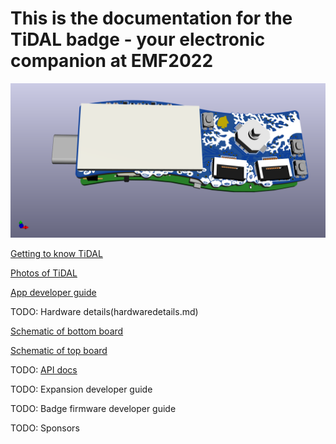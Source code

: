 # This is the documentation for the TiDAL badge - your electronic companion at EMF2022

![The TiDAL device](/images/tidal-edgeview.png)

[Getting to know TiDAL](boarddescription.md)

[Photos of TiDAL](pictures.md)

[App developer guide](AppQuickstart.md)

TODO: Hardware details(hardwaredetails.md)

[Schematic of bottom board](schematics/tidal-bot.pdf)

[Schematic of top board](schematics/tidal-top.pdf)

TODO: [API docs](gpio.md)

TODO: Expansion developer guide

TODO: Badge firmware developer guide

TODO: Sponsors
